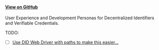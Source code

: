 #### [View on GitHub](https://github.com/transmute-industries/did.actor)

User Experience and Development Personas for Decentralized Identifiers and Verifiable Credentials.

TODO:

- [ ] [Use DID Web Driver with paths to make this easier...](https://github.com/decentralized-identity/web-did-resolver/issues/32)